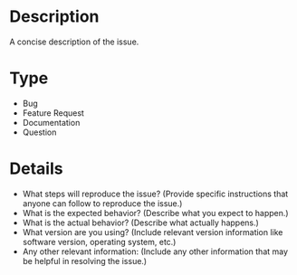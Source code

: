 # Description
A concise description of the issue.

# Type
- Bug
- Feature Request
- Documentation
- Question

# Details
- What steps will reproduce the issue? (Provide specific instructions that anyone can follow to reproduce the issue.)
- What is the expected behavior? (Describe what you expect to happen.)
- What is the actual behavior? (Describe what actually happens.)
- What version are you using? (Include relevant version information like software version, operating system, etc.)
- Any other relevant information: (Include any other information that may be helpful in resolving the issue.)
